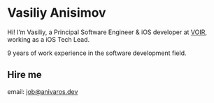 # Vasiliy Anisimov
Hi! I’m Vasiliy, a Principal Software Engineer & iOS developer at [VOIR](https://voir.me/), working as a iOS Tech Lead.

9 years of work experience in the software development field.

## Hire me
email: job@anivaros.dev
